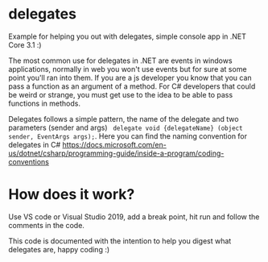 # delegates
Example for helping you out with delegates, simple console app in .NET Core 3.1 :)

The most common use for delegates in .NET are events in windows applications, normally in web you won't use events but for sure at some point you'll ran into them.
If you are a js developer you know that you can pass a function as an argument of a method. For C# developers that could be weird or strange, you must get use to the idea 
to be able to pass functions in methods.

Delegates follows a simple pattern, the name of the delegate and two parameters (sender and args) <code> delegate void {delegateName} (object sender, EventArgs args);</code>. 
Here you can find the naming convention for delegates in C# https://docs.microsoft.com/en-us/dotnet/csharp/programming-guide/inside-a-program/coding-conventions

# How does it work?

Use VS code or Visual Studio 2019, add a break point, hit run and follow the comments in the code.

This code is documented with the intention to help you digest what delegates are, happy coding :)
